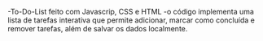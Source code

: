 -To-Do-List feito com Javascrip, CSS e HTML 
-o código implementa uma lista de tarefas interativa que permite adicionar, marcar como concluída e remover tarefas, além de salvar os dados localmente.
